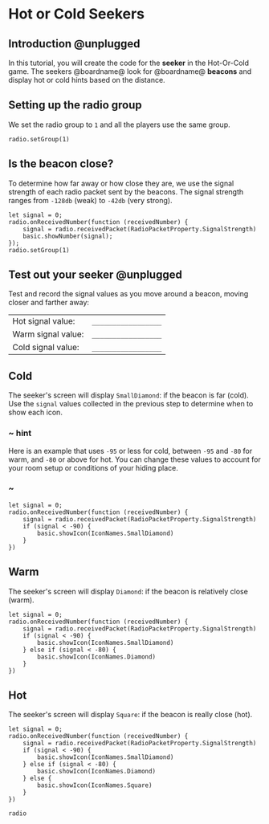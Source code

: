 # Hot or Cold Seekers

## Introduction @unplugged

In this tutorial, you will create the code for the **seeker**
in the Hot-Or-Cold game. The seekers @boardname@ look for @boardname@ **beacons** and display hot or cold hints
based on the distance.

## Setting up the radio group

We set the radio group to ``1`` and all the players use the same group.

```blocks
radio.setGroup(1)
```

## Is the beacon close?

To determine how far away or how close they are, we use the signal strength of each radio packet sent by the beacons. The signal strength ranges from ``-128db`` (weak) to ``-42db`` (very strong). 

```blocks
let signal = 0;
radio.onReceivedNumber(function (receivedNumber) {
    signal = radio.receivedPacket(RadioPacketProperty.SignalStrength)
    basic.showNumber(signal);
});
radio.setGroup(1)
```

## Test out your seeker @unplugged

Test and record the signal values as you move around a beacon, moving closer and farther away:

| | |
|-|-|
| Hot signal value: | ``_________________`` |
| Warm signal value: | ``_________________`` |
| Cold signal value: | ``_________________`` |

## Cold

The seeker's screen will display ``SmallDiamond``: if the beacon is far (cold). Use the ``signal`` values collected in the previous step to determine when to show each icon.

### ~ hint
Here is an example that uses ``-95`` or less for cold, between ``-95`` and ``-80`` for warm, and ``-80`` or above for hot. You can change these values to account for your room setup or conditions of your hiding place.

### ~

```blocks
let signal = 0;
radio.onReceivedNumber(function (receivedNumber) {
    signal = radio.receivedPacket(RadioPacketProperty.SignalStrength)
    if (signal < -90) {
        basic.showIcon(IconNames.SmallDiamond)
    }
})
```

## Warm

The seeker's screen will display ``Diamond``: if the beacon is relatively close (warm).

```blocks
let signal = 0;
radio.onReceivedNumber(function (receivedNumber) {
    signal = radio.receivedPacket(RadioPacketProperty.SignalStrength)
    if (signal < -90) {
        basic.showIcon(IconNames.SmallDiamond)
    } else if (signal < -80) {
        basic.showIcon(IconNames.Diamond)
    }
})
```

## Hot

The seeker's screen will display ``Square``: if the beacon is really close (hot).

```blocks
let signal = 0;
radio.onReceivedNumber(function (receivedNumber) {
    signal = radio.receivedPacket(RadioPacketProperty.SignalStrength)
    if (signal < -90) {
        basic.showIcon(IconNames.SmallDiamond)
    } else if (signal < -80) {
        basic.showIcon(IconNames.Diamond)
    } else {
        basic.showIcon(IconNames.Square)
    }
})
```

```package
radio
```
